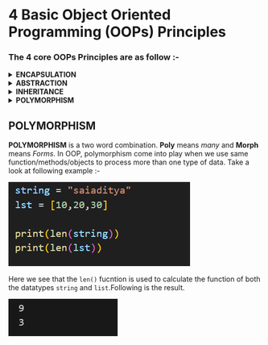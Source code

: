 # 4 Basic Object Oriented Programming (OOPs) Principles

### The 4 core OOPs Principles are as follow :- 
<details>
<summary><b>ENCAPSULATION</b> </summary>

## ENCAPSULATION

**Encapsulation** is the way to limit the direct access of some crucial `Class` data/variables by the Instantited Objects. This basically means that the, a programmer can control which variables/methods to expose to the objects which are created from a specific class. In this way, we can control the access of confidential data to the `Objects` created. 

Lets consider the below example which is in **Python** :-

![OOPs](./images/1.png)

Here, we created a class called `Item` and created a contructore which initializes two vraibles `name` and `age`. Then we created an obect of that Class and tried to access the variables. Following is the result.

![OOPs](./images/2.png)

No wonder, we can acess those variables from Object. Now consider the following code and result:-

![OOPs](./images/3.png)

![OOPs](./images/4.png)

Check it out! Though we defined `__name` variable, we were not able to access it, when we created the object of that class. This is the pythonic way of declaring varibales as `private`. So all the variables/methods starting with **double underscore** `__` are private in nature and cannot be accessed by instantiated objects.
</details>

<details>
<summary><b>ABSTRACTION</b> </summary>

## ABSTRACTION

**ABSTRACTION**, as the word suggests, is to do or use something without knowing how it excatly works under the hood. Same goes with OOPs as well. When we use class methods without knowing about its actual implementation inside the class, that is called `Abstraction`. Let's consider the following example :- 

![OOPs](./images/5.png)

and the obvious result is 

![OOPs](./images/6.png)

When you say `Object1.total_price()`, you just say that I want the total price without even knowing that total price is the sum of three items `a, b, c`. This is what **abstraction** means!
</details>

<details>
<summary><b>INHERITANCE</b> </summary>

## INHERITANCE

*We inherit the genes from out parents*. Similarly, A particular `Class` can inherit all the public/protected properties of a parent class. This is called **Inheritance** in OOPs. Lets consider the following Example :- 


![OOPs](./images/7.png)

*Result*

![OOPs](./images/8.png)

Here, we see that there is a parent class `Item` and a child class `Television` which inherit from Item. We have not defined anything inside the **Television** class, yet we can access variable `default_price` and `total_discount` method. This is because, **Television** inherited all those properties and methods from the **Item** Class.

For Further details of Inheritance, Refer thefollowing Link :- 
[Single and Multiple Inheritance in Python](https://www.geeksforgeeks.org/types-of-inheritance-python/)
</details>

<details>
<summary><b>POLYMORPHISM</b> </summary>
</details>


## POLYMORPHISM

**POLYMORPHISM** is a two word combination. **Poly** means *many* and **Morph** means *Forms*. In OOP, polymorphism come into play when we use same function/methods/objects to process more than one type of data. Take a look at following example :- 

![OOPs](./images/9.png)

Here we see that the `len()` fucntion is used to calculate the function of both the datatypes `string` and `list`.Following is the result.

![OOPs](./images/10.png)